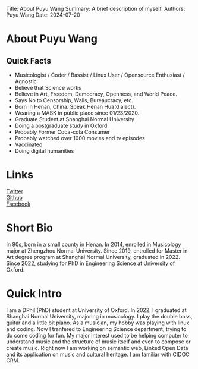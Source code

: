 Title:   About Puyu Wang
Summary: A brief description of myself.
Authors: Puyu Wang
Date:    2024-07-20

# About Puyu Wang

## Quick Facts
 
- Musicologist / Coder / Bassist / Linux User / Opensource Enthusiast / Agnostic
- Believe that Science works
- Believe in Art, Freedom, Democracy, Openness, and World Peace.
- Says No to Censorship, Walls, Bureaucracy, etc.
- Born in Henan, China. Speak Henan Hua(dialect).   
- ~~Wearing a MASK in public place since 01/23/2020.~~
- Graduate Student at Shanghai Normal University
- Doing a postgraduate study in Oxford
- Probably Former Coca-cola Consumer
- Probably watched over 1000 movies and tv episodes
- Vaccinated 
- Doing digital humanities
 
# Links

[Twitter](https://twitter.com/puyu1001)  
[Github](https://github.com/PaulWang1905)    
[Facebook](https://facebook.com/puyu.wang.music)  

# Short Bio

In 90s, born in a small county in Henan. 
In 2014, enrolled in Musicology major at Zhengzhou Normal University. 
Since 2019, entrolled for Master in Art degree program at Shanghai Normal University, graduated in 2022. 
Since 2022, studying for PhD in Engineering Science at University of Oxford. 

# Quick Intro

I am a DPhil (PhD) student at University of Oxford. 
In 2022, I graduated at Shanghai Normal University, majoring in musicology. 
I play the double bass, guitar and a little bit piano.
As a musician, my hobby was playing with linux and coding.
Now I tranfered to Engineering Science department, trying to do come coding for fun. 
My major interest used to be helping computer to understand music and the structure of music 
itself and even to compose or create music.
Right now I am working on semantic web,  Linked Open Data and its application on music and cultural heritage. 
I am familiar with CIDOC CRM.
